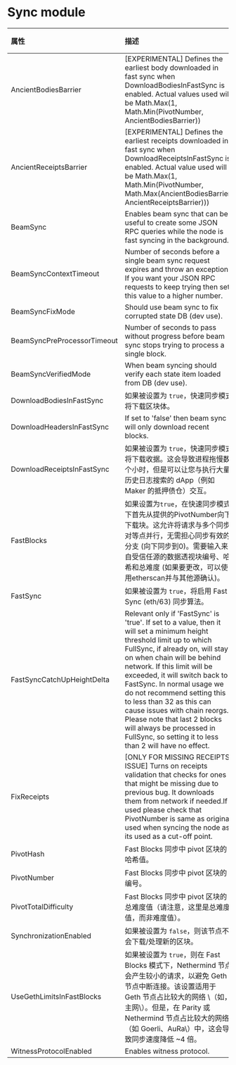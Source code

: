 # Sync module

| 属性 | 描述 | 默认值 |
| :--- | :--- | :--- |
| AncientBodiesBarrier | \[EXPERIMENTAL\] Defines the earliest body downloaded in fast sync when DownloadBodiesInFastSync is enabled. Actual values used will be Math.Max\(1, Math.Min\(PivotNumber, AncientBodiesBarrier\)\) | 0 |
| AncientReceiptsBarrier | \[EXPERIMENTAL\] Defines the earliest receipts downloaded in fast sync when DownloadReceiptsInFastSync is enabled. Actual value used will be Math.Max\(1, Math.Min\(PivotNumber, Math.Max\(AncientBodiesBarrier, AncientReceiptsBarrier\)\)\) | 0 |
| BeamSync | Enables beam sync that can be useful to create some JSON RPC queries while the node is fast syncing in the background. | false |
| BeamSyncContextTimeout | Number of seconds before a single beam sync request expires and throw an exception. If you want your JSON RPC requests to keep trying then set this value to a higher number. | 4 |
| BeamSyncFixMode | Should use beam sync to fix corrupted state DB \(dev use\). | false |
| BeamSyncPreProcessorTimeout | Number of seconds to pass without progress before beam sync stops trying to process a single block. | 15 |
| BeamSyncVerifiedMode | When beam syncing should verify each state item loaded from DB \(dev use\). | false |
| DownloadBodiesInFastSync | 如果被设置为 `true`，快速同步模式将下载区块体。 | true |
| DownloadHeadersInFastSync | If set to 'false' then beam sync will only download recent blocks. | true |
| DownloadReceiptsInFastSync | 如果被设置为 `true`，快速同步模式将下载收据。这会导致进程拖慢数个小时，但是可以让您与执行大量历史日志搜索的 dApp（例如 Maker 的抵押债仓）交互。 | true |
| FastBlocks | 如果设置为`true`，在快速同步模式下首先从提供的PivotNumber向下下载块。这允许将请求与多个同步对等点并行，无需担心同步有效的分支 \(向下同步到0\)。需要输入来自受信任源的数据透视块编号、哈希和总难度 \(如果要更改，可以使用etherscan并与其他源确认\)。 | false |
| FastSync | 如果被设置为 `true`，将启用 Fast Sync \(eth/63\) 同步算法。 | false |
| FastSyncCatchUpHeightDelta | Relevant only if 'FastSync' is 'true'. If set to a value, then it will set a minimum height threshold limit up to which FullSync, if already on, will stay on when chain will be behind network. If this limit will be exceeded, it will switch back to FastSync. In normal usage we do not recommend setting this to less than 32 as this can cause issues with chain reorgs. Please note that last 2 blocks will always be processed in FullSync, so setting it to less than 2 will have no effect. | 8192 |
| FixReceipts | \[ONLY FOR MISSING RECEIPTS ISSUE\] Turns on receipts validation that checks for ones that might be missing due to previous bug. It downloads them from network if needed.If used please check that PivotNumber is same as original used when syncing the node as its used as a cut-off point. | false |
| PivotHash | Fast Blocks 同步中 pivot 区块的哈希值。 | null |
| PivotNumber | Fast Blocks 同步中 pivot 区块的编号。 | null |
| PivotTotalDifficulty | Fast Blocks 同步中 pivot 区块的总难度值（请注意，这里是总难度值，而非难度值）。 | null |
| SynchronizationEnabled | 如果被设置为 `false`，则该节点不会下载/处理新的区块。 | true |
| UseGethLimitsInFastBlocks | 如果被设置为 `true`，则在 Fast Blocks 模式下，Nethermind 节点会产生较小的请求，以避免 Geth 节点中断连接。该设置适用于 Geth 节点占比较大的网络 \（如，主网\）。但是，在 Parity 或 Nethermind 节点占比较大的网络\（如 Goerli、AuRa\）中，这会导致同步速度降低 ~4 倍。 | true |
| WitnessProtocolEnabled | Enables witness protocol. | false |

